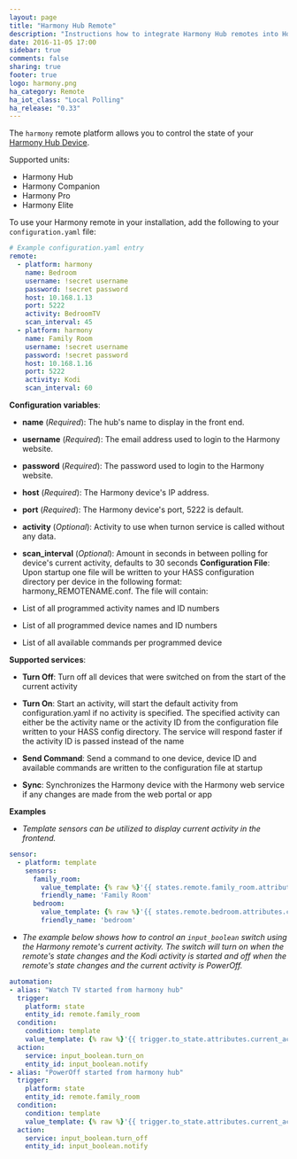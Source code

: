 ```yaml
---
layout: page
title: "Harmony Hub Remote"
description: "Instructions how to integrate Harmony Hub remotes into Home Assistant."
date: 2016-11-05 17:00
sidebar: true
comments: false
sharing: true
footer: true
logo: harmony.png
ha_category: Remote
ha_iot_class: "Local Polling"
ha_release: "0.33"
---
```



The `harmony` remote platform allows you to control the state of your [Harmony Hub Device](http://www.logitech.com/en-us/product/harmony-hub).

Supported units:

- Harmony Hub
- Harmony Companion
- Harmony Pro
- Harmony Elite


To use your Harmony remote in your installation, add the following to your `configuration.yaml` file:

```yaml
# Example configuration.yaml entry
remote:
  - platform: harmony
    name: Bedroom
    username: !secret username
    password: !secret password
    host: 10.168.1.13
    port: 5222
    activity: BedroomTV
    scan_interval: 45
  - platform: harmony
    name: Family Room
    username: !secret username
    password: !secret password
    host: 10.168.1.16
    port: 5222
    activity: Kodi
    scan_interval: 60
```

**Configuration variables**:

- **name** (*Required*): The hub's name to display in the front end.
- **username** (*Required*): The email address used to login to the Harmony website.
- **password** (*Required*): The password used to login to the Harmony website.
- **host** (*Required*): The Harmony device's IP address.
- **port** (*Required*): The Harmony device's port, 5222 is default.
- **activity** (*Optional*): Activity to use when turnon service is called without any data.
- **scan_interval** (*Optional*): Amount in seconds in between polling for device's current activity, defaults to 30 seconds
**Configuration File**: 
Upon startup one file will be written to your HASS configuration directory per device in the following format: harmony_REMOTENAME.conf.  The file will contain:

- List of all programmed activity names and ID numbers
- List of all programmed device names and ID numbers
- List of all available commands per programmed device



**Supported services**:

- **Turn Off**: Turn off all devices that were switched on from the start of the current activity

- **Turn On**: Start an activity, will start the default activity from configuration.yaml if no activity is specified.  The specified activity can either be the activity name or the activity ID from the configuration file written to your HASS config directory.  The service will respond faster if the activity ID is passed instead of the name

- **Send Command**: Send a command to one device, device ID and available commands are written to the configuration file at startup

- **Sync**: Synchronizes the Harmony device with the Harmony web service if any changes are made from the web portal or app


**Examples**

- *Template sensors can be utilized to display current activity in the frontend.*

```yaml
sensor:
  - platform: template
    sensors:
      family_room:
        value_template: {% raw %}'{{ states.remote.family_room.attributes.current_activity }}'{% endraw %}
        friendly_name: 'Family Room'
      bedroom:
        value_template: {% raw %}'{{ states.remote.bedroom.attributes.current_activity }}'{% endraw %}
        friendly_name: 'bedroom'
```


- *The example below shows how to control an `input_boolean` switch using the Harmony remote's current activity.  The switch will turn on when the remote's state changes and the Kodi activity is started and off when the remote's state changes and the current activity is PowerOff.*

```yaml
automation:
- alias: "Watch TV started from harmony hub"
  trigger:
    platform: state
    entity_id: remote.family_room
  condition:
    condition: template
    value_template: {% raw %}'{{ trigger.to_state.attributes.current_activity == "Kodi" }}'{% endraw %}
  action:
    service: input_boolean.turn_on
    entity_id: input_boolean.notify
- alias: "PowerOff started from harmony hub"
  trigger:
    platform: state
    entity_id: remote.family_room
  condition:
    condition: template
    value_template: {% raw %}'{{ trigger.to_state.attributes.current_activity == "PowerOff" }}'{% endraw %}
  action:
    service: input_boolean.turn_off
    entity_id: input_boolean.notify
````
